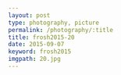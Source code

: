 ```yaml
---
layout: post
type: photography, picture
permalink: /photography/:title
title: frosh2015-20
date: 2015-09-07
keyword: frosh2015
imgpath: 20.jpg
---
```



